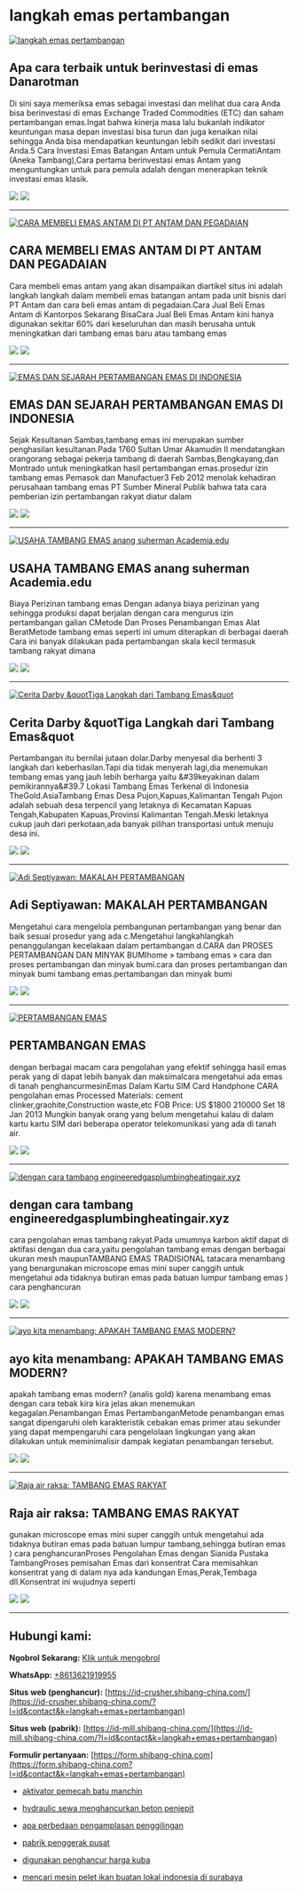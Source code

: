 # langkah emas pertambangan

<a href="https://swt.shibang-china.com/?l=id&img&k=langkah+emas+pertambangan" target="_blank">![langkah emas pertambangan](http://static.shibang-china.com/all-800x300/326.jpg)</a>

## Apa cara terbaik untuk berinvestasi di emas Danarotman
Di sini saya memeriksa emas sebagai investasi dan melihat dua cara Anda bisa berinvestasi di emas Exchange Traded Commodities (ETC) dan saham pertambangan emas.Ingat bahwa kinerja masa lalu bukanlah indikator keuntungan masa depan investasi bisa turun dan juga kenaikan nilai sehingga Anda bisa mendapatkan keuntungan lebih sedikit dari investasi Anda.5 Cara Investasi Emas Batangan Antam untuk Pemula CermatiAntam (Aneka Tambang),Cara pertama berinvestasi emas Antam yang menguntungkan untuk para pemula adalah dengan menerapkan teknik investasi emas klasik.


<a href="https://whatsapp.shibangsoft.com/WhatsApp.php" target="_blank" title="WhatsApp">![](http://static.shibang-china.com/icon/whatsapp.png)</a> <a href="https://swt.shibang-china.com/?l=id&icon&k=langkah+emas+pertambangan" target="_blank">![](http://static.shibang-china.com/icon/chat-id.png)</a>

---

<a href="https://swt.shibang-china.com/?l=id&img&k=langkah+emas+pertambangan" target="_blank">![CARA MEMBELI EMAS ANTAM DI PT ANTAM DAN PEGADAIAN](http://static.shibang-china.com/all-800x300/66.jpg)</a>

## CARA MEMBELI EMAS ANTAM DI PT ANTAM DAN PEGADAIAN
Cara membeli emas antam yang akan disampaikan diartikel situs ini adalah langkah langkah dalam membeli emas batangan antam pada unit bisnis dari PT Antam dan cara beli emas antam di pegadaian.Cara Jual Beli Emas Antam di Kantorpos Sekarang BisaCara Jual Beli Emas Antam kini hanya digunakan sekitar 60% dari keseluruhan dan masih berusaha untuk meningkatkan dari tambang emas baru atau tambang emas


<a href="https://whatsapp.shibangsoft.com/WhatsApp.php" target="_blank" title="WhatsApp">![](http://static.shibang-china.com/icon/whatsapp.png)</a> <a href="https://swt.shibang-china.com/?l=id&icon&k=langkah+emas+pertambangan" target="_blank">![](http://static.shibang-china.com/icon/chat-id.png)</a>

---

<a href="https://swt.shibang-china.com/?l=id&img&k=langkah+emas+pertambangan" target="_blank">![EMAS DAN SEJARAH PERTAMBANGAN EMAS DI INDONESIA](http://static.shibang-china.com/all-800x300/875.jpg)</a>

## EMAS DAN SEJARAH PERTAMBANGAN EMAS DI INDONESIA
Sejak Kesultanan Sambas,tambang emas ini merupakan sumber penghasilan kesultanan.Pada 1760 Sultan Umar Akamudin II mendatangkan orangorang sebagai pekerja tambang di daerah Sambas,Bengkayang,dan Montrado untuk meningkatkan hasil pertambangan emas.prosedur izin tambang emas Pemasok dan Manufactuer3 Feb 2012 menolak kehadiran perusahaan tambang emas PT Sumber Mineral Publik bahwa tata cara pemberian izin pertambangan rakyat diatur dalam


<a href="https://whatsapp.shibangsoft.com/WhatsApp.php" target="_blank" title="WhatsApp">![](http://static.shibang-china.com/icon/whatsapp.png)</a> <a href="https://swt.shibang-china.com/?l=id&icon&k=langkah+emas+pertambangan" target="_blank">![](http://static.shibang-china.com/icon/chat-id.png)</a>

---

<a href="https://swt.shibang-china.com/?l=id&img&k=langkah+emas+pertambangan" target="_blank">![USAHA TAMBANG EMAS anang suherman Academia.edu](http://static.shibang-china.com/all-800x300/1065.jpg)</a>

## USAHA TAMBANG EMAS anang suherman Academia.edu
Biaya Perizinan tambang emas Dengan adanya biaya perizinan yang sehingga produksi dapat berjalan dengan cara mengurus izin pertambangan galian CMetode Dan Proses Penambangan Emas Alat BeratMetode tambang emas seperti ini umum diterapkan di berbagai daerah Cara ini banyak dilakukan pada pertambangan skala kecil termasuk tambang rakyat dimana


<a href="https://whatsapp.shibangsoft.com/WhatsApp.php" target="_blank" title="WhatsApp">![](http://static.shibang-china.com/icon/whatsapp.png)</a> <a href="https://swt.shibang-china.com/?l=id&icon&k=langkah+emas+pertambangan" target="_blank">![](http://static.shibang-china.com/icon/chat-id.png)</a>

---

<a href="https://swt.shibang-china.com/?l=id&img&k=langkah+emas+pertambangan" target="_blank">![Cerita Darby &quotTiga Langkah dari Tambang Emas&quot](http://static.shibang-china.com/all-800x300/1255.jpg)</a>

## Cerita Darby &quotTiga Langkah dari Tambang Emas&quot
Pertambangan itu bernilai jutaan dolar.Darby menyesal dia berhenti 3 langkah dari keberhasilan.Tapi dia tidak menyerah lagi,dia menemukan tembang emas yang jauh lebih berharga yaitu &#39keyakinan dalam pemikirannya&#39.7 Lokasi Tambang Emas Terkenal di Indonesia TheGold.AsiaTambang Emas Desa Pujon,Kapuas,Kalimantan Tengah Pujon adalah sebuah desa terpencil yang letaknya di Kecamatan Kapuas Tengah,Kabupaten Kapuas,Provinsi Kalimantan Tengah.Meski letaknya cukup jauh dari perkotaan,ada banyak pilihan transportasi untuk menuju desa ini.


<a href="https://whatsapp.shibangsoft.com/WhatsApp.php" target="_blank" title="WhatsApp">![](http://static.shibang-china.com/icon/whatsapp.png)</a> <a href="https://swt.shibang-china.com/?l=id&icon&k=langkah+emas+pertambangan" target="_blank">![](http://static.shibang-china.com/icon/chat-id.png)</a>

---

<a href="https://swt.shibang-china.com/?l=id&img&k=langkah+emas+pertambangan" target="_blank">![Adi Septiyawan: MAKALAH PERTAMBANGAN](http://static.shibang-china.com/all-800x300/781.jpg)</a>

## Adi Septiyawan: MAKALAH PERTAMBANGAN
Mengetahui cara mengelola pembangunan pertambangan yang benar dan baik sesuai prosedur yang ada c.Mengetahui langkahlangkah penanggulangan kecelakaan dalam pertambangan d.CARA dan PROSES PERTAMBANGAN DAN MINYAK BUMIhome » tambang emas » cara dan proses pertambangan dan minyak bumi.cara dan proses pertambangan dan minyak bumi tambang emas.pertambangan dan minyak bumi


<a href="https://whatsapp.shibangsoft.com/WhatsApp.php" target="_blank" title="WhatsApp">![](http://static.shibang-china.com/icon/whatsapp.png)</a> <a href="https://swt.shibang-china.com/?l=id&icon&k=langkah+emas+pertambangan" target="_blank">![](http://static.shibang-china.com/icon/chat-id.png)</a>

---

<a href="https://swt.shibang-china.com/?l=id&img&k=langkah+emas+pertambangan" target="_blank">![PERTAMBANGAN EMAS](http://static.shibang-china.com/all-800x300/131.jpg)</a>

## PERTAMBANGAN EMAS
dengan berbagai macam cara pengolahan yang efektif sehingga hasil emas perak yang di dapat lebih banyak dan maksimalcara mengetahui ada emas di tanah penghancurmesinEmas Dalam Kartu SIM Card Handphone CARA pengolahan emas Processed Materials: cement clinker,graohite,Construction waste,etc FOB Price: US $1800 210000 Set 18 Jan 2013 Mungkin banyak orang yang belum mengetahui kalau di dalam kartu kartu SIM dari beberapa operator telekomunikasi yang ada di tanah air.


<a href="https://whatsapp.shibangsoft.com/WhatsApp.php" target="_blank" title="WhatsApp">![](http://static.shibang-china.com/icon/whatsapp.png)</a> <a href="https://swt.shibang-china.com/?l=id&icon&k=langkah+emas+pertambangan" target="_blank">![](http://static.shibang-china.com/icon/chat-id.png)</a>

---

<a href="https://swt.shibang-china.com/?l=id&img&k=langkah+emas+pertambangan" target="_blank">![dengan cara tambang engineeredgasplumbingheatingair.xyz](http://static.shibang-china.com/all-800x300/40.jpg)</a>

## dengan cara tambang engineeredgasplumbingheatingair.xyz
cara pengolahan emas tambang rakyat.Pada umumnya karbon aktif dapat di aktifasi dengan dua cara,yaitu pengolahan tambang emas dengan berbagai ukuran mesh maupunTAMBANG EMAS TRADISIONAL tatacara menambang yang benargunakan microscope emas mini super canggih untuk mengetahui ada tidaknya butiran emas pada batuan lumpur tambang emas ) cara penghancuran


<a href="https://whatsapp.shibangsoft.com/WhatsApp.php" target="_blank" title="WhatsApp">![](http://static.shibang-china.com/icon/whatsapp.png)</a> <a href="https://swt.shibang-china.com/?l=id&icon&k=langkah+emas+pertambangan" target="_blank">![](http://static.shibang-china.com/icon/chat-id.png)</a>

---

<a href="https://swt.shibang-china.com/?l=id&img&k=langkah+emas+pertambangan" target="_blank">![ayo kita menambang: APAKAH TAMBANG EMAS MODERN?](http://static.shibang-china.com/all-800x300/618.jpg)</a>

## ayo kita menambang: APAKAH TAMBANG EMAS MODERN?
apakah tambang emas modern? (analis gold) karena menambang emas dengan cara tebak kira kira jelas akan menemukan kegagalan.Penambangan Emas PertambanganMetode penambangan emas sangat dipengaruhi oleh karakteristik cebakan emas primer atau sekunder yang dapat mempengaruhi cara pengelolaan lingkungan yang akan dilakukan untuk meminimalisir dampak kegiatan penambangan tersebut.


<a href="https://whatsapp.shibangsoft.com/WhatsApp.php" target="_blank" title="WhatsApp">![](http://static.shibang-china.com/icon/whatsapp.png)</a> <a href="https://swt.shibang-china.com/?l=id&icon&k=langkah+emas+pertambangan" target="_blank">![](http://static.shibang-china.com/icon/chat-id.png)</a>

---

<a href="https://swt.shibang-china.com/?l=id&img&k=langkah+emas+pertambangan" target="_blank">![Raja air raksa: TAMBANG EMAS RAKYAT](http://static.shibang-china.com/all-800x300/1117.jpg)</a>

## Raja air raksa: TAMBANG EMAS RAKYAT
gunakan microscope emas mini super canggih untuk mengetahui ada tidaknya butiran emas pada batuan lumpur tambang,sehingga butiran emas ) cara penghancuranProses Pengolahan Emas dengan Sianida Pustaka TambangProses pemisahan Emas dari konsentrat Cara memisahkan konsentrat yang di dalam nya ada kandungan Emas,Perak,Tembaga dll.Konsentrat ini wujudnya seperti


<a href="https://whatsapp.shibangsoft.com/WhatsApp.php" target="_blank" title="WhatsApp">![](http://static.shibang-china.com/icon/whatsapp.png)</a> <a href="https://swt.shibang-china.com/?l=id&icon&k=langkah+emas+pertambangan" target="_blank">![](http://static.shibang-china.com/icon/chat-id.png)</a>

---
## Hubungi kami:

**Ngobrol Sekarang:** [Klik untuk mengobrol](https://swt.shibang-china.com?l=id&contact&k=langkah+emas+pertambangan)

**WhatsApp:**  [+8613621919955](https://whatsapp.shibangsoft.com/WhatsApp.php)

**Situs web (penghancur):** [https://id-crusher.shibang-china.com/](https://id-crusher.shibang-china.com/?l=id&contact&k=langkah+emas+pertambangan)

**Situs web (pabrik):** [https://id-mill.shibang-china.com/](https://id-mill.shibang-china.com/?l=id&contact&k=langkah+emas+pertambangan)

**Formulir pertanyaan:** [https://form.shibang-china.com](https://form.shibang-china.com?l=id&contact&k=langkah+emas+pertambangan)

* [aktivator pemecah batu manchin](../49/aktivator%20pemecah%20batu%20manchin.md)

* [hydraulic sewa menghancurkan beton penjepit](../43/hydraulic%20sewa%20menghancurkan%20beton%20penjepit.md)

* [apa perbedaan pengamplasan penggilingan](../44/apa%20perbedaan%20pengamplasan%20penggilingan.md)

* [pabrik penggerak pusat](../49/pabrik%20penggerak%20pusat.md)

* [digunakan penghancur harga kuba](../47/digunakan%20penghancur%20harga%20kuba.md)

* [mencari mesin pelet ikan buatan lokal indonesia di surabaya](../42/mencari%20mesin%20pelet%20ikan%20buatan%20lokal%20indonesia%20di%20surabaya.md)